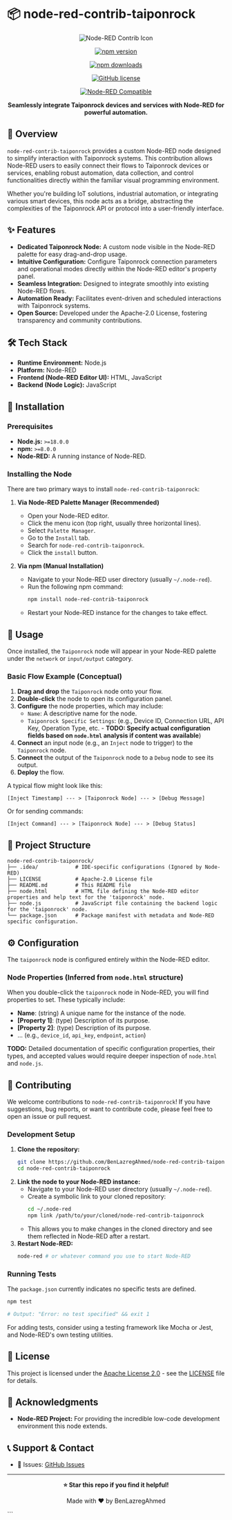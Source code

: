 # 📦 node-red-contrib-taiponrock

<div align="center">

![Node-RED Contrib Icon](https://raw.githubusercontent.com/node-red/node-red.github.io/master/images/node-icon.png) <!-- Generic Node-RED Icon - TODO: Replace with a specific Taiponrock icon if available -->

[![npm version](https://img.shields.io/npm/v/node-red-contrib-taiponrock?style=for-the-badge)](https://npmjs.com/package/node-red-contrib-taiponrock)

[![npm downloads](https://img.shields.io/npm/dm/node-red-contrib-taiponrock?style=for-the-badge)](https://npmjs.com/package/node-red-contrib-taiponrock)

[![GitHub license](https://img.shields.io/github/license/BenLazregAhmed/node-red-contrib-taiponrock?style=for-the-badge)](LICENSE)

[![Node-RED Compatible](https://img.shields.io/badge/Node--RED-Compatible-brightgreen?style=for-the-badge)](https://nodered.org/)

**Seamlessly integrate Taiponrock devices and services with Node-RED for powerful automation.**

</div>

## 📖 Overview

`node-red-contrib-taiponrock` provides a custom Node-RED node designed to simplify interaction with Taiponrock systems. This contribution allows Node-RED users to easily connect their flows to Taiponrock devices or services, enabling robust automation, data collection, and control functionalities directly within the familiar visual programming environment.

Whether you're building IoT solutions, industrial automation, or integrating various smart devices, this node acts as a bridge, abstracting the complexities of the Taiponrock API or protocol into a user-friendly interface.

## ✨ Features

-   **Dedicated Taiponrock Node:** A custom node visible in the Node-RED palette for easy drag-and-drop usage.
-   **Intuitive Configuration:** Configure Taiponrock connection parameters and operational modes directly within the Node-RED editor's property panel.
-   **Seamless Integration:** Designed to integrate smoothly into existing Node-RED flows.
-   **Automation Ready:** Facilitates event-driven and scheduled interactions with Taiponrock systems.
-   **Open Source:** Developed under the Apache-2.0 License, fostering transparency and community contributions.

## 🛠️ Tech Stack

-   **Runtime Environment:** Node.js
-   **Platform:** Node-RED
-   **Frontend (Node-RED Editor UI):** HTML, JavaScript
-   **Backend (Node Logic):** JavaScript

## 🚀 Installation

### Prerequisites

-   **Node.js:** `>=18.0.0`
-   **npm:** `>=8.0.0`
-   **Node-RED:** A running instance of Node-RED.

### Installing the Node

There are two primary ways to install `node-red-contrib-taiponrock`:

1.  **Via Node-RED Palette Manager (Recommended)**
    *   Open your Node-RED editor.
    *   Click the menu icon (top right, usually three horizontal lines).
    *   Select `Palette Manager`.
    *   Go to the `Install` tab.
    *   Search for `node-red-contrib-taiponrock`.
    *   Click the `install` button.

2.  **Via npm (Manual Installation)**
    *   Navigate to your Node-RED user directory (usually `~/.node-red`).
    *   Run the following npm command:
        ```bash
        npm install node-red-contrib-taiponrock
        ```
    *   Restart your Node-RED instance for the changes to take effect.

## 📖 Usage

Once installed, the `Taiponrock` node will appear in your Node-RED palette under the `network` or `input/output` category.

### Basic Flow Example (Conceptual)

1.  **Drag and drop** the `Taiponrock` node onto your flow.
2.  **Double-click** the node to open its configuration panel.
3.  **Configure** the node properties, which may include:
    *   `Name`: A descriptive name for the node.
    *   `Taiponrock Specific Settings`: (e.g., Device ID, Connection URL, API Key, Operation Type, etc. - **TODO: Specify actual configuration fields based on `node.html` analysis if content was available**)
4.  **Connect** an input node (e.g., an `Inject` node to trigger) to the `Taiponrock` node.
5.  **Connect** the output of the `Taiponrock` node to a `Debug` node to see its output.
6.  **Deploy** the flow.

A typical flow might look like this:

`[Inject Timestamp] --- > [Taiponrock Node] --- > [Debug Message]`

Or for sending commands:

`[Inject Command] --- > [Taiponrock Node] --- > [Debug Status]`

## 📁 Project Structure

```
node-red-contrib-taiponrock/
├── .idea/            # IDE-specific configurations (Ignored by Node-RED)
├── LICENSE           # Apache-2.0 License file
├── README.md         # This README file
├── node.html         # HTML file defining the Node-RED editor properties and help text for the 'taiponrock' node.
├── node.js           # JavaScript file containing the backend logic for the 'taiponrock' node.
└── package.json      # Package manifest with metadata and Node-RED specific configuration.
```

## ⚙️ Configuration

The `taiponrock` node is configured entirely within the Node-RED editor.

### Node Properties (Inferred from `node.html` structure)

When you double-click the `taiponrock` node in Node-RED, you will find properties to set. These typically include:

-   **Name**: (string) A unique name for the instance of the node.
-   **[Property 1]**: (type) Description of its purpose.
-   **[Property 2]**: (type) Description of its purpose.
-   ... (e.g., `device_id`, `api_key`, `endpoint`, `action`)

**TODO:** Detailed documentation of specific configuration properties, their types, and accepted values would require deeper inspection of `node.html` and `node.js`.

## 🤝 Contributing

We welcome contributions to `node-red-contrib-taiponrock`! If you have suggestions, bug reports, or want to contribute code, please feel free to open an issue or pull request.

### Development Setup

1.  **Clone the repository:**
    ```bash
    git clone https://github.com/BenLazregAhmed/node-red-contrib-taiponrock.git
    cd node-red-contrib-taiponrock
    ```
2.  **Link the node to your Node-RED instance:**
    *   Navigate to your Node-RED user directory (usually `~/.node-red`).
    *   Create a symbolic link to your cloned repository:
        ```bash
        cd ~/.node-red
        npm link /path/to/your/cloned/node-red-contrib-taiponrock
        ```
    *   This allows you to make changes in the cloned directory and see them reflected in Node-RED after a restart.
3.  **Restart Node-RED:**
    ```bash
    node-red # or whatever command you use to start Node-RED
    ```

### Running Tests

The `package.json` currently indicates no specific tests are defined.
```bash
npm test

# Output: "Error: no test specified" && exit 1
```
For adding tests, consider using a testing framework like Mocha or Jest, and Node-RED's own testing utilities.

## 📄 License

This project is licensed under the [Apache License 2.0](LICENSE) - see the [LICENSE](LICENSE) file for details.

## 🙏 Acknowledgments

-   **Node-RED Project:** For providing the incredible low-code development environment this node extends.

## 📞 Support & Contact

-   🐛 Issues: [GitHub Issues](https://github.com/BenLazregAhmed/node-red-contrib-taiponrock/issues)

---

<div align="center">

**⭐ Star this repo if you find it helpful!**

Made with ❤️ by BenLazregAhmed

</div>
```

